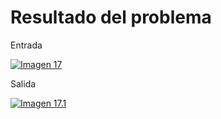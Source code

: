 <h1>Resultado del problema</h1>

Entrada

[![Imagen 17](https://i.postimg.cc/pXQphSjL/Screenshot-7.png)](https://postimg.cc/F7R9wDGM)

Salida

[![Imagen 17.1](https://i.postimg.cc/6p9TdhVL/Screenshot-8.png)](https://postimg.cc/rKP8TxPK)
